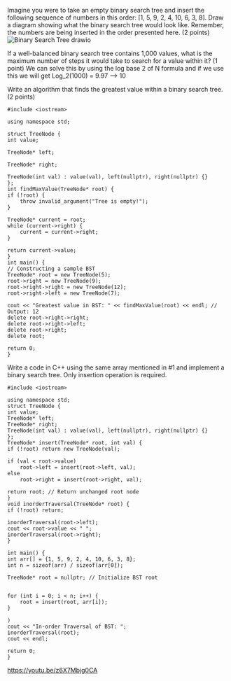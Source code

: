 Imagine you were to take an empty binary search tree and insert the following sequence of numbers in this order: [1, 5, 9, 2, 4, 10, 6, 3, 8]. Draw a diagram showing what the binary search tree would look like. Remember, the numbers are being inserted in the order presented here. (2 points)
![Binary Search Tree drawio](https://github.com/user-attachments/assets/70d0f4a9-c57b-47ef-ac57-8740abeb748c)

If a well-balanced binary search tree contains 1,000 values, what is the maximum number of steps it would take to search for a value within it? (1 point)
We can solve this by using the log base 2 of N formula and if we use this we will get Log_2(1000) = 9.97 --> 10

Write an algorithm that finds the greatest value within a binary search tree. (2 points)

    #include <iostream>

    using namespace std;
    
    struct TreeNode {    
    int value;
    
    TreeNode* left;
    
    TreeNode* right;
    
    TreeNode(int val) : value(val), left(nullptr), right(nullptr) {}
    };
    int findMaxValue(TreeNode* root) {
    if (!root) {
        throw invalid_argument("Tree is empty!");
    }
    
    TreeNode* current = root;
    while (current->right) {
        current = current->right; 
    }
    
    return current->value; 
    }
    int main() {
    // Constructing a sample BST
    TreeNode* root = new TreeNode(5);
    root->right = new TreeNode(9);
    root->right->right = new TreeNode(12);
    root->right->left = new TreeNode(7);

    cout << "Greatest value in BST: " << findMaxValue(root) << endl; // Output: 12
    delete root->right->right;
    delete root->right->left;
    delete root->right;
    delete root;

    return 0;
    }
Write a code in C++ using the same array mentioned in #1 and implement a binary search tree. Only insertion operation is required.

    #include <iostream>

    using namespace std;
    struct TreeNode {
    int value;
    TreeNode* left;
    TreeNode* right;
    TreeNode(int val) : value(val), left(nullptr), right(nullptr) {}
    };
    TreeNode* insert(TreeNode* root, int val) {
    if (!root) return new TreeNode(val); 
    
    if (val < root->value)
        root->left = insert(root->left, val); 
    else
        root->right = insert(root->right, val); 

    return root; // Return unchanged root node 
    }
    void inorderTraversal(TreeNode* root) {
    if (!root) return;
    
    inorderTraversal(root->left); 
    cout << root->value << " ";   
    inorderTraversal(root->right);
    }

    int main() {
    int arr[] = {1, 5, 9, 2, 4, 10, 6, 3, 8};
    int n = sizeof(arr) / sizeof(arr[0]);

    TreeNode* root = nullptr; // Initialize BST root

 
    for (int i = 0; i < n; i++) {
        root = insert(root, arr[i]);
    }

    )
    cout << "In-order Traversal of BST: ";
    inorderTraversal(root);
    cout << endl;

    return 0;
    }

https://youtu.be/z6X7Mbjg0CA
